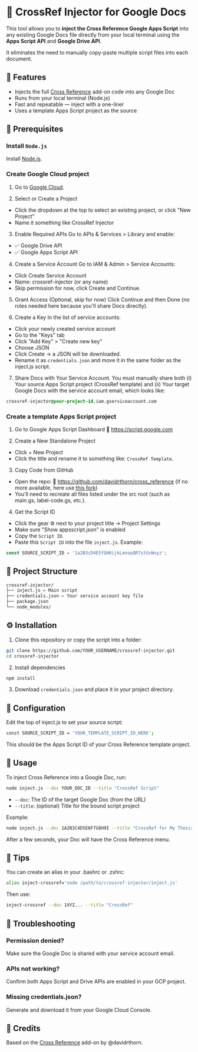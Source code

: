 # 🧩 CrossRef Injector for Google Docs

This tool allows you to **inject the Cross Reference Google Apps Script** into any existing Google Docs file directly from your local terminal using the **Apps Script API** and **Google Drive API**.

It eliminates the need to manually copy-paste multiple script files into each document.

## 🚀 Features

- Injects the full [Cross Reference](https://github.com/davidrthorn/cross_reference) add-on code into any Google Doc
- Runs from your local terminal (Node.js)
- Fast and repeatable — inject with a one-liner
- Uses a template Apps Script project as the source

## 🧰 Prerequisites

### Install `Node.js`

Install [Node.js](https://nodejs.org/).

### Create Google Cloud project

1. Go to [Google Cloud](https://console.cloud.google.com/).

2. Select or Create a Project
- Click the dropdown at the top to select an existing project, or click "New Project"
- Name it something like CrossRef Injector

3. Enable Required APIs
Go to APIs & Services > Library and enable:
- ✅ Google Drive API
- ✅ Google Apps Script API

4. Create a Service Account
Go to IAM & Admin > Service Accounts:
- Click Create Service Account
- Name: crossref-injector (or any name)
- Skip permission for now, click Create and Continue.

5. Grant Access (Optional, skip for now)
Click Continue and then Done (no roles needed here because you'll share Docs directly).

6. Create a Key
In the list of service accounts:
- Click your newly created service account
- Go to the "Keys" tab
- Click "Add Key" > "Create new key"
- Choose JSON
- Click Create → a JSON will be downloaded.
- Rename it as `credentials.json` and move it in the same folder as the inject.js script.

7. Share Docs with Your Service Account. You must manually share both (i) Your source Apps Script project (CrossRef template) and (ii) Your target Google Docs with the service account email, which looks like:

```css
crossref-injector@your-project-id.iam.gserviceaccount.com
```

### Create a template Apps Script project

1. Go to Google Apps Script Dashboard
🔗 https://script.google.com

2. Create a New Standalone Project

- Click + New Project
- Click the title and rename it to something like: `CrossRef Template`. 

3. Copy Code from GitHub

- Open the repo:
🔗 https://github.com/davidrthorn/cross_reference (if no more available, here use [this fork](https://github.com/jcohenadad/cross_reference))
- You'll need to recreate all files listed under the src root (such as main.gs, label-code.gs, etc.).

4. Get the Script ID

- Click the gear ⚙️ next to your project title → Project Settings
- Make sure "Show appsscript.json" is enabled
- Copy the `Script ID`.
- Paste this `Script ID` into the file `inject.js`. Example:

```js
const SOURCE_SCRIPT_ID = '1a2B3cD4E5fGH6ijkLmnopQR7stUvWxyz';
```

## 📁 Project Structure

```bash
crossref-injector/
├── inject.js ← Main script
├── credentials.json ← Your service account key file
├── package.json
└── node_modules/
```

## ⚙️ Installation

1. Clone this repository or copy the script into a folder:

```bash
git clone https://github.com/YOUR_USERNAME/crossref-injector.git
cd crossref-injector
```

2. Install dependencies

```bash
npm install
```

3. Download `credentials.json` and place it in your project directory.

## 📝 Configuration

Edit the top of inject.js to set your source script:

```bash
const SOURCE_SCRIPT_ID = 'YOUR_TEMPLATE_SCRIPT_ID_HERE';
```

This should be the Apps Script ID of your Cross Reference template project.

## 🚀 Usage

To inject Cross Reference into a Google Doc, run:

```bash
node inject.js --doc YOUR_DOC_ID --title "CrossRef Script"
```

- `--doc`: The ID of the target Google Doc (from the URL)
- `--title`: (optional) Title for the bound script project

Example:
```bash
node inject.js --doc 1A2B3C4D5E6F7G8H9I --title "CrossRef for My Thesis"
```

After a few seconds, your Doc will have the Cross Reference menu.

## 🧼 Tips

You can create an alias in your .bashrc or .zshrc:

```bash
alias inject-crossref='node /path/to/crossref-injector/inject.js'
```

Then use:

```bash
inject-crossref --doc 1XYZ... --title "CrossRef"
```

## 🧪 Troubleshooting

### Permission denied?

Make sure the Google Doc is shared with your service account email.

### APIs not working?

Confirm both Apps Script and Drive APIs are enabled in your GCP project.

### Missing credentials.json?

Generate and download it from your Google Cloud Console.

## 🧠 Credits

Based on the [Cross Reference](https://github.com/davidrthorn/cross_reference) add-on by @davidrthorn.
